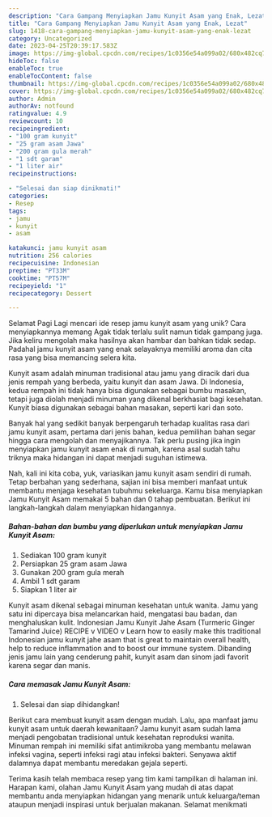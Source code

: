 ```yaml
---
description: "Cara Gampang Menyiapkan Jamu Kunyit Asam yang Enak, Lezat"
title: "Cara Gampang Menyiapkan Jamu Kunyit Asam yang Enak, Lezat"
slug: 1418-cara-gampang-menyiapkan-jamu-kunyit-asam-yang-enak-lezat
category: Uncategorized
date: 2023-04-25T20:39:17.583Z
image: https://img-global.cpcdn.com/recipes/1c0356e54a099a02/680x482cq70/jamu-kunyit-asam-foto-resep-utama.jpg
hideToc: false
enableToc: true
enableTocContent: false
thumbnail: https://img-global.cpcdn.com/recipes/1c0356e54a099a02/680x482cq70/jamu-kunyit-asam-foto-resep-utama.jpg
cover: https://img-global.cpcdn.com/recipes/1c0356e54a099a02/680x482cq70/jamu-kunyit-asam-foto-resep-utama.jpg
author: Admin
authorAv: notfound
ratingvalue: 4.9
reviewcount: 10
recipeingredient:
- "100 gram kunyit"
- "25 gram asam Jawa"
- "200 gram gula merah"
- "1 sdt garam"
- "1 liter air"
recipeinstructions:

- "Selesai dan siap dinikmati!"
categories:
- Resep
tags:
- jamu
- kunyit
- asam

katakunci: jamu kunyit asam 
nutrition: 256 calories
recipecuisine: Indonesian
preptime: "PT33M"
cooktime: "PT57M"
recipeyield: "1"
recipecategory: Dessert

---
```



Selamat Pagi Lagi mencari ide resep jamu kunyit asam yang unik? Cara menyiapkannya memang Agak tidak terlalu sulit namun tidak gampang juga. Jika keliru mengolah maka hasilnya akan hambar dan bahkan tidak sedap. Padahal jamu kunyit asam yang enak selayaknya memiliki aroma dan cita rasa yang bisa memancing selera kita.


Kunyit asam adalah minuman tradisional atau jamu yang diracik dari dua jenis rempah yang berbeda, yaitu kunyit dan asam Jawa. Di Indonesia, kedua rempah ini tidak hanya bisa digunakan sebagai bumbu masakan, tetapi juga diolah menjadi minuman yang dikenal berkhasiat bagi kesehatan. Kunyit biasa digunakan sebagai bahan masakan, seperti kari dan soto.

Banyak hal yang sedikit banyak berpengaruh terhadap kualitas rasa dari jamu kunyit asam, pertama dari jenis bahan, kedua pemilihan bahan segar hingga cara mengolah dan menyajikannya. Tak perlu pusing jika ingin menyiapkan jamu kunyit asam enak di rumah, karena asal sudah tahu triknya maka hidangan ini dapat menjadi suguhan istimewa.


Nah, kali ini kita coba, yuk, variasikan jamu kunyit asam sendiri di rumah. Tetap berbahan yang sederhana, sajian ini bisa memberi manfaat untuk membantu menjaga kesehatan tubuhmu sekeluarga. Kamu bisa menyiapkan Jamu Kunyit Asam memakai 5 bahan dan 0 tahap pembuatan. Berikut ini langkah-langkah dalam menyiapkan hidangannya.

<!--inarticleads1-->

##### Bahan-bahan dan bumbu yang diperlukan untuk menyiapkan Jamu Kunyit Asam:

1. Sediakan 100 gram kunyit
1. Persiapkan 25 gram asam Jawa
1. Gunakan 200 gram gula merah
1. Ambil 1 sdt garam
1. Siapkan 1 liter air


Kunyit asam dikenal sebagai minuman kesehatan untuk wanita. Jamu yang satu ini dipercaya bisa melancarkan haid, mengatasi bau badan, dan menghaluskan kulit. Indonesian Jamu Kunyit Jahe Asam (Turmeric Ginger Tamarind Juice) RECIPE v VIDEO v Learn how to easily make this traditional Indonesian jamu kunyit jahe asam that is great to maintain overall health, help to reduce inflammation and to boost our immune system. Dibanding jenis jamu lain yang cenderung pahit, kunyit asam dan sinom jadi favorit karena segar dan manis. 

<!--inarticleads2-->

##### Cara memasak Jamu Kunyit Asam:


1. Selesai dan siap dihidangkan!

Berikut cara membuat kunyit asam dengan mudah. Lalu, apa manfaat jamu kunyit asam untuk daerah kewanitaan? Jamu kunyit asam sudah lama menjadi pengobatan tradisional untuk kesehatan reproduksi wanita. Minuman rempah ini memiliki sifat antimikroba yang membantu melawan infeksi vagina, seperti infeksi ragi atau infeksi bakteri. Senyawa aktif dalamnya dapat membantu meredakan gejala seperti. 

Terima kasih telah membaca resep yang tim kami tampilkan di halaman ini. Harapan kami, olahan Jamu Kunyit Asam yang mudah di atas dapat membantu anda menyiapkan hidangan yang menarik untuk keluarga/teman ataupun menjadi inspirasi untuk berjualan makanan. Selamat menikmati
